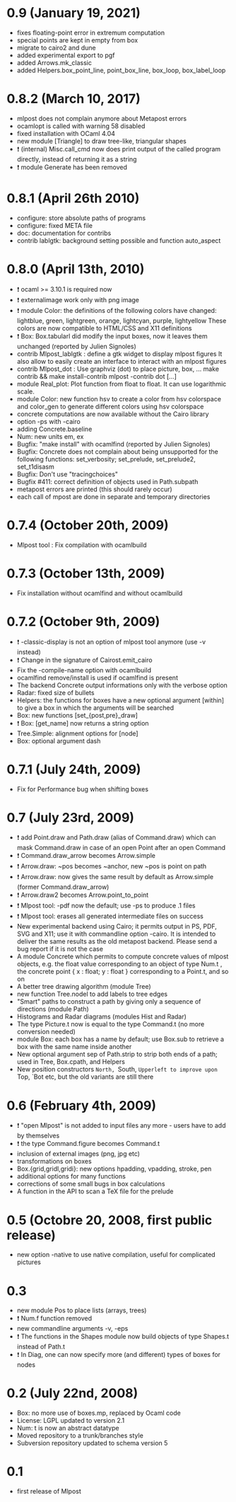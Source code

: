 
# 0.9 (January 19, 2021)
  - fixes floating-point error in extremum computation
  - special points are kept in empty from box
  - migrate to cairo2 and dune
  - added experimental export to pgf
  - added Arrows.mk_classic
  - added Helpers.box_point_line, point_box_line, box_loop, box_label_loop

# 0.8.2 (March 10, 2017)
  - mlpost does not complain anymore about Metapost errors
  - ocamlopt is called with warning 58 disabled
  - fixed installation with OCaml 4.04
  - new module [Triangle] to draw tree-like, triangular shapes
  - :exclamation: (internal) Misc.call_cmd now does print output of
    the called program directly, instead of returning it as a string
  - :exclamation: module Generate has been removed

# 0.8.1 (April 26th 2010)
  - configure: store absolute paths of programs
  - configure: fixed META file
  - doc: documentation for contribs
  - contrib lablgtk: background setting possible and function auto_aspect

# 0.8.0 (April 13th, 2010)
  - :exclamation: ocaml >= 3.10.1 is required now
  - :exclamation: externalimage work only with png image
  - :exclamation: module Color: the definitions of the following
  colors have changed: lightblue, green, lightgreen, orange,
  lightcyan, purple, lightyellow These colors are now compatible to
  HTML/CSS and X11 definitions
  - :exclamation: Box: Box.tabularl did modify the input boxes, now it
  leaves them unchanged (reported by Julien Signoles)
  - contrib Mlpost_lablgtk : define a gtk widget to display mlpost
  figures It also allow to easily create an interface to interact with
  an mlpost figures
  - contrib Mlpost_dot : Use graphviz (dot) to place picture, box, ...
    make contrib && make install-contrib
    mlpost -contrib dot [...]
  - module Real_plot: Plot function from float to float. It can use
      logarithmic scale.
  - module Color: new function hsv to create a color from hsv
  colorspace and color_gen to generate different colors using hsv
  colorspace
  - concrete computations are now available without the Cairo library
  - option -ps with -cairo
  - adding Concrete.baseline
  - Num: new units em, ex
  - Bugfix: "make install" with ocamlfind (reported by Julien Signoles)
  - Bugfix: Concrete does not complain about being unsupported for the following
  functions: set_verbosity; set_prelude, set_prelude2, set_t1disasm
  - Bugfix: Don't use "tracingchoices"
  - Bugfix #411: correct definition of objects used in Path.subpath
  - metapost errors are printed (this should rarely occur)
  - each call of mpost are done in separate and temporary directories


# 0.7.4 (October 20th, 2009)
  - Mlpost tool : Fix compilation with ocamlbuild

# 0.7.3 (October 13th, 2009)
  - Fix installation without ocamlfind and without ocamlbuild

# 0.7.2 (October 9th, 2009)
  - :exclamation: -classic-display is not an option of mlpost tool
    anymore (use -v instead)
  - :exclamation: Change in the signature of Cairost.emit_cairo
  - Fix the -compile-name option with ocamlbuild
  - ocamlfind remove/install is used if ocamlfind is present
  - The backend Concrete output informations only with the verbose option
  - Radar: fixed size of bullets
  - Helpers: the functions for boxes have a new optional argument
  [within] to give a box in which the arguments will be searched
  - Box: new functions [set_{post,pre}_draw]
  - :exclamation: Box: [get_name] now returns a string option
  - Tree.Simple: alignment options for [node]
  - Box: optional argument dash

# 0.7.1 (July 24th, 2009)
  - Fix for Performance bug when shifting boxes

# 0.7 (July 23rd, 2009)
  - :exclamation: add Point.draw and Path.draw (alias of Command.draw)
  which can mask Command.draw in case of an open Point after an open
  Command
  - :exclamation: Command.draw_arrow becomes Arrow.simple
  - :exclamation: Arrow.draw: ~pos becomes ~anchor, new ~pos is point on path
  - :exclamation: Arrow.draw: now gives the same result by default as
  Arrow.simple (former Command.draw_arrow)
  - :exclamation: Arrow.draw2 becomes Arrow.point_to_point
  - :exclamation: Mlpost tool: -pdf now the default; use -ps to
    produce .1 files
  - :exclamation: Mlpost tool: erases all generated intermediate files
    on success
  - New experimental backend using Cairo; it permits output in PS,
  PDF, SVG and X11; use it with commandline option -cairo. It is
  intended to deliver the same results as the old metapost
  backend. Please send a bug report if it is not the case
  - A module Concrete which permits to compute concrete values of
  mlpost objects, e.g. the float value corresponding to an object of
  type Num.t , the concrete point { x : float; y : float }
  corresponding to a Point.t, and so on
  - A better tree drawing algorithm (module Tree)
  - new function Tree.nodel to add labels to tree edges
  - "Smart" paths to construct a path by giving only a sequence of
  directions (module Path)
  - Histograms and Radar diagrams (modules Hist and Radar)
  - The type Picture.t now is equal to the type Command.t (no more
  conversion needed)
  - module Box: each box has a name by default; use Box.sub to retrieve a box
  with the same name inside another
  - New optional argument sep of Path.strip to strip both ends of a path; used
  in Tree, Box.cpath, and Helpers
  - New position constructors `North, `South, `Upperleft to improve
  upon `Top, `Bot etc, but the old variants are still there

# 0.6 (February 4th, 2009)
  - :exclamation: "open Mlpost" is not added to input files any more -
  users have to add by themselves
  - :exclamation: the type Command.figure becomes Command.t
  - inclusion of external images (png, jpg etc)
  - transformations on boxes
  - Box.{grid,gridl,gridi}: new options hpadding, vpadding, stroke, pen
  - additional options for many functions
  - corrections of some small bugs in box calculations
  - A function in the API to scan a TeX file for the prelude

# 0.5 (Octobre 20, 2008, first public release)
  - new option -native to use native compilation, useful for
    complicated pictures

# 0.3
  - new module Pos to place lists (arrays, trees)
  - :exclamation: Num.f function removed
  - new commandline arguments -v, -eps
  - :exclamation: The functions in the Shapes module now build objects
  of type Shapes.t instead of Path.t
  - :exclamation: In Diag, one can now specify more (and different)
    types of boxes for nodes

# 0.2 (July 22nd, 2008)
  - Box: no more use of boxes.mp, replaced by Ocaml code
  - License: LGPL updated to version 2.1
  - Num: t is now an abstract datatype
  - Moved repository to a trunk/branches style
  - Subversion repository updated to schema version 5

# 0.1
  - first release of Mlpost

